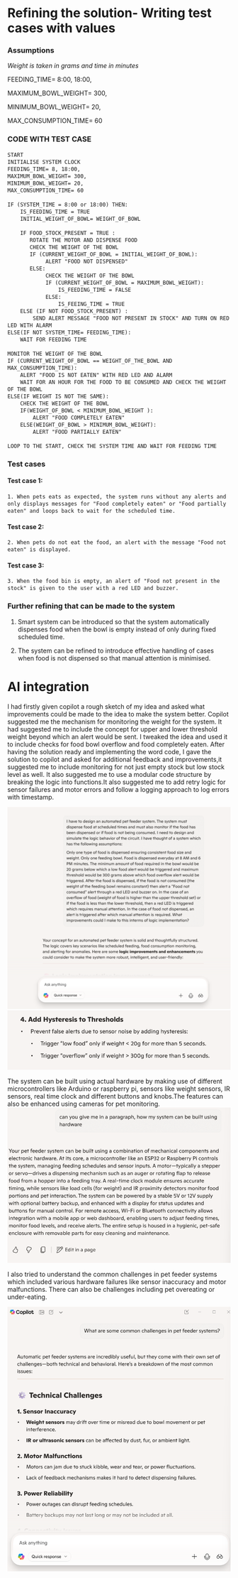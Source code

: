 # Refining the solution- Writing test cases with values

### Assumptions

_Weight is taken in grams and time in minutes_

FEEDING_TIME= 8:00, 18:00,

MAXIMUM_BOWL_WEIGHT= 300,

MINIMUM_BOWL_WEIGHT= 20,

MAX_CONSUMPTION_TIME= 60

### CODE WITH TEST CASE

```
START
INITIALISE SYSTEM CLOCK
FEEDING_TIME= 8, 18:00,
MAXIMUM_BOWL_WEIGHT= 300,
MINIMUM_BOWL_WEIGHT= 20,
MAX_CONSUMPTION_TIME= 60

IF (SYSTEM_TIME = 8:00 or 18:00) THEN:
    IS_FEEDING_TIME = TRUE
    INITIAL_WEIGHT_OF_BOWL= WEIGHT_OF_BOWL

    IF FOOD_STOCK_PRESENT = TRUE :
       ROTATE THE MOTOR AND DISPENSE FOOD
       CHECK THE WEIGHT OF THE BOWL
       IF (CURRENT_WEIGHT_OF_BOWL = INITIAL_WEIGHT_OF_BOWL):
            ALERT "FOOD NOT DISPENSED"
       ELSE:
            CHECK THE WEIGHT OF THE BOWL
            IF (CURRENT_WEIGHT_OF_BOWL = MAXIMUM_BOWL_WEIGHT):
                IS_FEEDING_TIME = FALSE
            ELSE:
                IS_FEEING_TIME = TRUE
    ELSE (IF NOT FOOD_STOCK_PRESENT) :
        SEND ALERT MESSAGE "FOOD NOT PRESENT IN STOCK" AND TURN ON RED LED WITH ALARM
ELSE(IF NOT SYSTEM_TIME= FEEDING_TIME):
    WAIT FOR FEEDING TIME

MONITOR THE WEIGHT OF THE BOWL
IF (CURRENT_WEIGHT_OF_BOWL == WEIGHT_OF_THE_BOWL AND MAX_CONSUMPTION_TIME):
    ALERT "FOOD IS NOT EATEN" WITH RED LED AND ALARM
    WAIT FOR AN HOUR FOR THE FOOD TO BE CONSUMED AND CHECK THE WEIGHT OF THE BOWL
ELSE(IF WEIGHT IS NOT THE SAME):
    CHECK THE WEIGHT OF THE BOWL
    IF(WEIGHT_OF_BOWL < MINIMUM_BOWL_WEIGHT ):
        ALERT "FOOD COMPLETELY EATEN"
    ELSE(WEIGHT_OF_BOWL > MINIMUM_BOWL_WEIGHT):
        ALERT "FOOD PARTIALLY EATEN"

LOOP TO THE START, CHECK THE SYSTEM TIME AND WAIT FOR FEEDING TIME
```

### Test cases

#### Test case 1:

    1. When pets eats as expected, the system runs without any alerts and only displays messages for "Food completely eaten" or "Food partially eaten" and loops back to wait for the scheduled time.

#### Test case 2:

    2. When pets do not eat the food, an alert with the message "Food not eaten" is displayed.

#### Test case 3:

    3. When the food bin is empty, an alert of "Food not present in the stock" is given to the user with a red LED and buzzer.

### Further refining that can be made to the system

1. Smart system can be introduced so that the system automatically dispenses food when the bowl is empty instead of only during fixed scheduled time.

2. The system can be refined to introduce effective handling of cases when food is not dispensed so that manual attention is minimised.

# AI integration

I had firstly given copilot a rough sketch of my idea and asked what improvements could be made to the idea to make the system better. Copilot suggested me the mechanism for monitoring the weight for the system. It had suggested me to include the concept for upper and lower threshold weight beyond which an alert would be sent. I tweaked the idea and used it to include checks for food bowl overflow and food completely eaten. After having the solution ready and implementing the word code, I gave the solution to copilot and asked for additional feedback and improvements,it suggested me to include monitoring for not just empty stock but low stock level as well. It also suggested me to use a modular code structure by breaking the logic into functions.It also suggested me to add retry logic for sensor failures and motor errors and follow a logging approach to log errors with timestamp.

![alt text](Suggestion1Question.png)
![alt text](Suggestion1Answer.png)

The system can be built using actual hardware by making use of different microcontrollers like Arduino or raspberry pi, sensors like weight sensors, IR sensors, real time clock and different buttons and knobs.The features can also be enhanced using cameras for pet monitoring.
![alt text](<Hardware implementation.png>)

I also tried to understand the common challenges in pet feeder systems which included various hardware failures like sensor inaccuracy and motor malfunctions. There can also be challenges including pet overeating or under-eating.

![alt text](Challenges.png)
